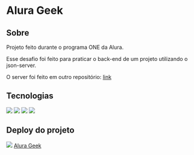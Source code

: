 <h1>Alura Geek</h1>

<h2>Sobre</h2>
<p>Projeto feito durante o programa ONE da Alura.</p>
<p>Esse desafio foi feito para praticar o back-end de um projeto utilizando o json-server.</p>
<p>O server foi feito em outro repositório: <a href="https://github.com/ana-cassia-invernizzi/AluraGeekServer">link</a></p>

## Tecnologias
<div>
  <img src="https://img.shields.io/badge/HTML-239120?style=for-the-badge&logo=html5&logoColor=white">
  <img src="https://img.shields.io/badge/CSS-239120?&style=for-the-badge&logo=css3&logoColor=white">
  <img src="https://img.shields.io/badge/JavaScript-F7DF1E?style=for-the-badge&logo=javascript&logoColor=black">
  <img src="https://img.shields.io/badge/Node-F7DF1E?style=for-the-badge&logo=javascript&logoColor=black">
</div>


<h2>Deploy do projeto</h2>
<img src="https://challenge-alura-geek-nu.vercel.app/">
<a href="https://challenge-alura-geek-nu.vercel.app/">Alura Geek</a>
